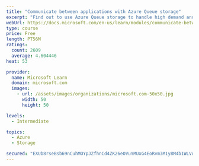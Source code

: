 ```yaml
---
title: "Communicate between applications with Azure Queue storage"
excerpt: "Find out to use Azure Queue storage to handle high demand and improve resilience in your distributed applications."
webUrl: https://docs.microsoft.com/en-us/learn/modules/communicate-between-apps-with-azure-queue-storage/
type: course
price: Free
length: PT56M
ratings:
  count: 2609
  average: 4.604446
heat: 53

provider:
  name: Microsoft Learn
  domain: microsoft.com
  images:
    - url: /assets/images/organizations/microsoft.com-50x50.jpg
      width: 50
      height: 50

levels:
  - Intermediate

topics:
  - Azure
  - Storage

secured: "EXUb8rseBsb69nCuhMOYpJZfhnCd4ZK26eOVuYMUxG4EoRvm3M1y8M4b1WLVuYAV2zO9mWpGFB22IMCbEQK5wr2lmDN3Ni4fEUedxLbqMO2w/eFozkOigHFZppWTZoB4nCR4D0sWhJp44/AGQKr7g/0oEywp4oHn66D/LJ6fYGjCQdK/wGJQASgtL9EJS2FpL2qgqtkBHQQVsqstq5S0m07AIp58Vs3w4qVHRyP5ySxx6kP0V7523DRAFq0DaUW3hpaGg2KxMlQSvEtboMR4eBMJI2nj/0k9xf0E7/anPwzvK+ExslrxrqN88fJujL5CCli+quMh82uhloUSPG+aq1zu2I4p0MRYiCIkIbFBfOF8sgohRxBP5DXHj+9K6x2IxGnBgsV/2U+K/92naX4WT/9ZUg3HKaKvqfopGDL4vbw=;A1k4i1J0BnPLAX+iQ3bDpg=="
---
```


